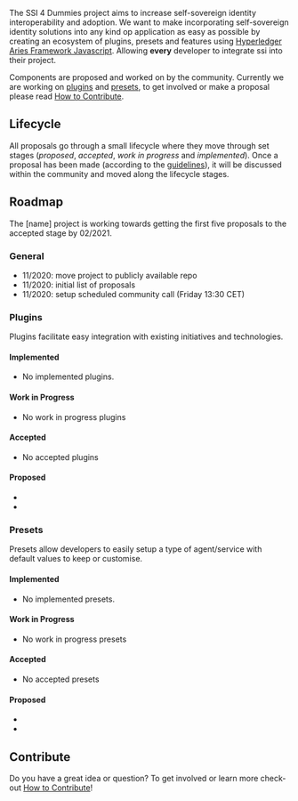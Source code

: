<!-- Names:
afj-plugin-project
AFJ-EXTEND
ssi-extended
ssi-for-dummies
eSSIF-EASY
SIMPLE-SSI
JSSSI (JavaScriptSSI)
JSSI
eSSIF-EXTEND-->

The SSI 4 Dummies project aims to increase self-sovereign identity interoperability and adoption. We want to make incorporating self-sovereign identity solutions into any kind op application as easy as possible by creating an ecosystem of plugins, presets and features using [Hyperledger Aries Framework Javascript](https://github.com/hyperledger/aries-framework-javascript). Allowing **every** developer to integrate ssi into their project.

Components are proposed and worked on by the community. Currently we are working on [plugins](./plugins) and [presets](./presets), to get involved or make a proposal please read [How to Contribute](./how-to-contribute.md).

## Lifecycle

All proposals go through a small lifecycle where they move through set stages (_proposed_, _accepted_, _work in progress_ and _implemented_). Once a proposal has been made (according to the [guidelines](how-to-contribute.md)), it will be discussed within the community and moved along the lifecycle stages.

## Roadmap

The [name] project is working towards getting the first five proposals to the accepted stage by 02/2021.

### General

- 11/2020: move project to publicly available repo
- 11/2020: initial list of proposals
- 11/2020: setup scheduled community call (Friday 13:30 CET)

### Plugins

Plugins facilitate easy integration with existing initiatives and technologies.

#### Implemented

- No implemented plugins.

#### Work in Progress

- No work in progress plugins

#### Accepted

- No accepted plugins

#### Proposed

- []()
- []()

### Presets

Presets allow developers to easily setup a type of agent/service with default values to keep or customise.

#### Implemented

- No implemented presets.

#### Work in Progress

- No work in progress presets

#### Accepted

- No accepted presets

#### Proposed

- []()
- []()

## Contribute

Do you have a great idea or question? To get involved or learn more check-out [How to Contribute](how-to-contribute.md)!
